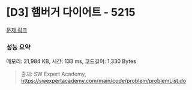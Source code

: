 # [D3] 햄버거 다이어트 - 5215 

[문제 링크](https://swexpertacademy.com/main/code/problem/problemDetail.do?contestProbId=AWT-lPB6dHUDFAVT) 

### 성능 요약

메모리: 21,984 KB, 시간: 133 ms, 코드길이: 1,330 Bytes



> 출처: SW Expert Academy, https://swexpertacademy.com/main/code/problem/problemList.do